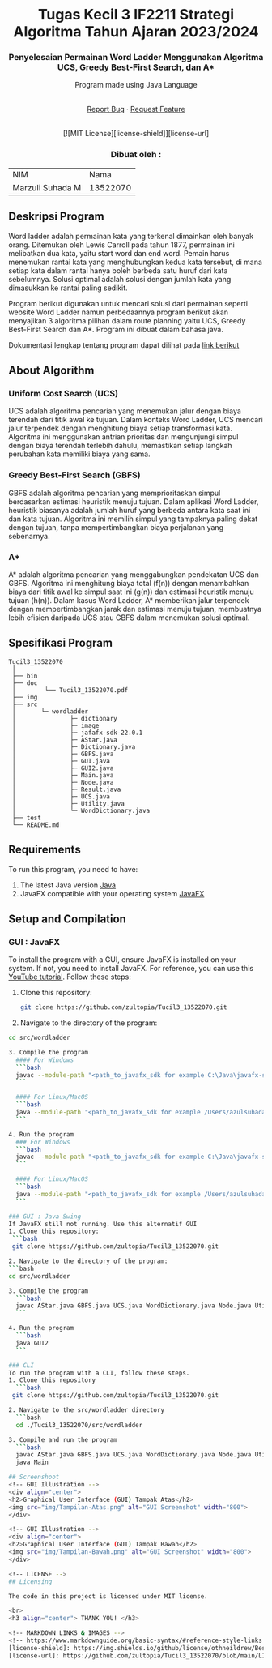 <!-- INTRO -->
<br />
<div align="center">
  <h1 align="center">Tugas Kecil 3 IF2211 Strategi Algoritma Tahun Ajaran 2023/2024</h1>

  <p align="center">
    <h3> Penyelesaian Permainan Word Ladder Menggunakan Algoritma UCS, Greedy Best-First Search, dan A* </h3>
    <p>Program made using Java Language</p>
    <br />
    <a href="https://github.com/zultopia/Tucil3_13522070.git">Report Bug</a>
    ·
    <a href="https://github.com/zultopia/Tucil3_13522070.git">Request Feature</a>
<br>
<br>

[![MIT License][license-shield]][license-url]

  </p>
</div>

<!-- CONTRIBUTOR -->
<div align="center" id="contributor">
  <strong>
    <h3>Dibuat oleh :</h3>
    <table align="center">
      <tr>
        <td>NIM</td>
        <td>Nama</td>
      </tr>
     <tr>
        <td>Marzuli Suhada M</td>
        <td>13522070</td>
    </tr>
    </table>
  </strong>
</div>

## Deskripsi Program

Word ladder adalah permainan kata yang terkenal dimainkan oleh banyak orang. Ditemukan oleh Lewis Carroll pada tahun 1877, permainan ini melibatkan dua kata, yaitu start word dan end word. Pemain harus menemukan rantai kata yang menghubungkan kedua kata tersebut, di mana setiap kata dalam rantai hanya boleh berbeda satu huruf dari kata sebelumnya. Solusi optimal adalah solusi dengan jumlah kata yang dimasukkan ke rantai paling sedikit. 

Program berikut digunakan untuk mencari solusi dari permainan seperti website Word Ladder namun perbedaannya program berikut akan menyajikan 3 algoritma pilihan dalam route planning yaitu UCS, Greedy Best-First Search dan A*. Program ini dibuat dalam bahasa java.

Dokumentasi lengkap tentang program dapat dilihat pada [link berikut](https://docs.google.com/document/d/1tu7SLjJEVwF8sbB8LzhDxNwkIRlGruBIOM_aWvxfHqg/edit)

## About Algorithm

  ### Uniform Cost Search (UCS)
  UCS adalah algoritma pencarian yang menemukan jalur dengan biaya terendah dari titik awal ke tujuan. Dalam konteks Word Ladder, UCS mencari jalur terpendek dengan menghitung biaya setiap transformasi kata. Algoritma ini menggunakan antrian prioritas dan mengunjungi simpul dengan biaya terendah terlebih dahulu, memastikan setiap langkah perubahan kata memiliki biaya yang sama.

  ### Greedy Best-First Search (GBFS)
  GBFS adalah algoritma pencarian yang memprioritaskan simpul berdasarkan estimasi heuristik menuju tujuan. Dalam aplikasi Word Ladder, heuristik biasanya adalah jumlah huruf yang berbeda antara kata saat ini dan kata tujuan. Algoritma ini memilih simpul yang tampaknya paling dekat dengan tujuan, tanpa mempertimbangkan biaya perjalanan yang sebenarnya.

  ### A* 
  A* adalah algoritma pencarian yang menggabungkan pendekatan UCS dan GBFS. Algoritma ini menghitung biaya total (f(n)) dengan menambahkan biaya dari titik awal ke simpul saat ini (g(n)) dan estimasi heuristik menuju tujuan (h(n)). Dalam kasus Word Ladder, A* memberikan jalur terpendek dengan mempertimbangkan jarak dan estimasi menuju tujuan, membuatnya lebih efisien daripada UCS atau GBFS dalam menemukan solusi optimal.

## Spesifikasi Program

```
Tucil3_13522070
 │ 
 ├── bin    
 ├── doc    
 │        └── Tucil3_13522070.pdf 
 ├── img 
 ├── src    
 │       └─ wordladder
 │       	     ├─ dictionary
 │       	     ├─ image
 │       	     ├─ jafafx-sdk-22.0.1
 │       	     ├─ AStar.java
 │       	     ├─ Dictionary.java
 │       	     ├─ GBFS.java
 │       	     ├─ GUI.java
 │       	     ├─ GUI2.java
 │       	     ├─ Main.java
 │       	     ├─ Node.java
 │       	     ├─ Result.java
 │       	     ├─ UCS.java
 │       	     ├─ Utility.java
 │       	     └─ WordDictionary.java
 ├── test    
 └── README.md  
```

## Requirements

To run this program, you need to have:
1. The latest Java version [Java](https://www.java.com/en/)
2. JavaFX compatible with your operating system [JavaFX](https://openjfx.io/)

## Setup and Compilation

### GUI : JavaFX
To install the program with a GUI, ensure JavaFX is installed on your system. If not, you need to install JavaFX. For reference, you can use this [YouTube tutorial](https://www.youtube.com/watch?v=AubJaosfI-0). Follow these steps:

1. Clone this repository:
   ```bash
   git clone https://github.com/zultopia/Tucil3_13522070.git

2. Navigate to the directory of the program:
  ```bash
  cd src/wordladder

3. Compile the program
    #### For Windows
    ```bash
    javac --module-path "<path_to_javafx_sdk for example C:\Java\javafx-sdk-22.0.1>/lib" --add-modules javafx.controls,javafx.fxml,javafx.graphics AStar.java GBFS.java UCS.java WordDictionary.java Node.java Utility.java Result.java GUI.java
    ```

    #### For Linux/MacOS
    ```bash
    java --module-path "<path_to_javafx_sdk for example /Users/azulsuhada/Downloads/javafx-sdk-22.0.1>/lib" --add-modules javafx.controls,javafx.fxml,javafx.graphics GUI
    ```

4. Run the program
    ### For Windows
    ```bash
    javac --module-path "<path_to_javafx_sdk for example C:\Java\javafx-sdk-22.0.1>/lib" --add-modules javafx.controls,javafx.fxml,javafx.graphics AStar.java GBFS.java UCS.java WordDictionary.java Node.java Utility.java Result.java GUI.java
    ```

    #### For Linux/MacOS
    ```bash
    java --module-path "<path_to_javafx_sdk for example /Users/azulsuhada/Downloads/javafx-sdk-22.0.1>/lib" --add-modules javafx.controls,javafx.fxml,javafx.graphics GUI
    ```

### GUI : Java Swing
If JavaFX still not running. Use this alternatif GUI
1. Clone this repository:
   ```bash
   git clone https://github.com/zultopia/Tucil3_13522070.git

2. Navigate to the directory of the program:
  ```bash
  cd src/wordladder

3. Compile the program
    ```bash
    javac AStar.java GBFS.java UCS.java WordDictionary.java Node.java Utility.java Result.java GUI2.java
    ```

4. Run the program
    ```bash
    java GUI2
    ```

### CLI
To run the program with a CLI, follow these steps.
1. Clone this repository
    ```bash
   git clone https://github.com/zultopia/Tucil3_13522070.git

2. Navigate to the src/wordladder directory
    ```bash
    cd ./Tucil3_13522070/src/wordladder

3. Compile and run the program
    ```bash
    javac AStar.java GBFS.java UCS.java WordDictionary.java Node.java Utility.java Result.java Main.java
    java Main

## Screenshoot
<!-- GUI Illustration -->
<div align="center">
  <h2>Graphical User Interface (GUI) Tampak Atas</h2>
  <img src="img/Tampilan-Atas.png" alt="GUI Screenshot" width="800">
</div>

<!-- GUI Illustration -->
<div align="center">
  <h2>Graphical User Interface (GUI) Tampak Bawah</h2>
  <img src="img/Tampilan-Bawah.png" alt="GUI Screenshot" width="800">
</div>

<!-- LICENSE -->
## Licensing

The code in this project is licensed under MIT license.  

<br>
<h3 align="center"> THANK YOU! </h3>

<!-- MARKDOWN LINKS & IMAGES -->
<!-- https://www.markdownguide.org/basic-syntax/#reference-style-links -->
[license-shield]: https://img.shields.io/github/license/othneildrew/Best-README-Template.svg?style=for-the-badge
[license-url]: https://github.com/zultopia/Tucil3_13522070/blob/main/LICENSE